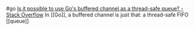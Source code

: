 #go 
[Is it possible to use Go's buffered channel as a thread-safe queue? - Stack Overflow](https://stackoverflow.com/a/10427535/5720958)
In [[Go]], a buffered channel is just that: a thread-safe FIFO [[queue]]